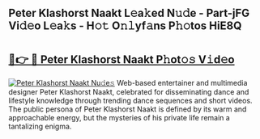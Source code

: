 ## Peter Klashorst Naakt L𝚎a𝚔ed N𝚞𝚍e - Part-jFG Vi𝚍𝚎o L𝚎a𝚔s - H𝚘𝚝 O𝚗𝚕yf𝚊ns P𝚑𝚘tos HiE8Q

# <h2><a href="http://kf1gmf2.oniu.top/?m=Peter+Klashorst+Naakt">🔗👉 🔴 Peter Klashorst Naakt P𝚑ot𝚘𝚜 V𝚒d𝚎o</a></h2>

[![Peter Klashorst Naakt Nu𝚍e𝚜](https://i.imgur.com/0qMVB7G.gif)](http://kf1gmf2.oniu.top/?m=Peter+Klashorst+Naakt)
Web-based entertainer and multimedia designer Peter Klashorst Naakt, celebrated for disseminating dance and lifestyle knowledge through trending dance sequences and short videos. The public persona of Peter Klashorst Naakt is defined by its warm and approachable energy, but the mysteries of his private life remain a tantalizing enigma.  
